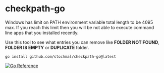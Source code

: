 # checkpath-go
Windows has limit on PATH environment variable total length to be 4095 max.
If you reach this limit then you will be not able to execute command line apps that you installed recently.

Use this tool to see what entries you can remove like **FOLDER NOT FOUND**, **FOLDER IS EMPTY** or **DUPLICATE** folder.

```go install github.com/stochmal/checkpath-go@latest```

[![Go Reference](https://pkg.go.dev/badge/github.com/stochmal/checkpath-go.svg)](https://pkg.go.dev/github.com/stochmal/checkpath-go)

